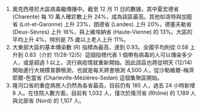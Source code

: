 1. 奧克西塔尼大區病毒繼傳播中。截至 12 月 11 日的數據，其中夏宏德省 \(Charente\) 每 10 萬人確診數上升 24%，成為該區最高。其他如洛特與加龍省 \(Lot-et-Garonne\) 上升 23%，朗德省 \(Landes\) 上升 20%，德塞夫勒省 \(Deux-Sèvres\) 上升 16%，與上維埃納省 \(Haute-Vienne\) 的 13%。大區的平均上升 4%，特別是 75 歲以上老人上升 11%。
1. 大東部大區的基本傳染數 \(R\) 指標為最高，達到 0.93。全國平均則從 0.58 上升到 0.83（介於 11/28-12/5）這個指標代表 1 個帶有病毒的人可以傳染多少人，或是超過 1 以上，流行病疫情就重新開始。因此該區也將從明天 \(12/14\) 開始進行大規模普篩檢測，也就是每天將會檢測 4,500 人，從沙勒維爾-梅濟耶爾-色當省 \(Charleville-Mézières-Sedan\) 這個集聚區開始。
1. 隆河口省的重症病房人仍然為各省最高，目前仍有 185 人，過去 24 小時新增 8 人。在住院人數方面，目前有 1,032 人，僅次於隆河省 \(Rhône\) 的 1,189 人與北部省 \(Nord\) 的 1,107 人。